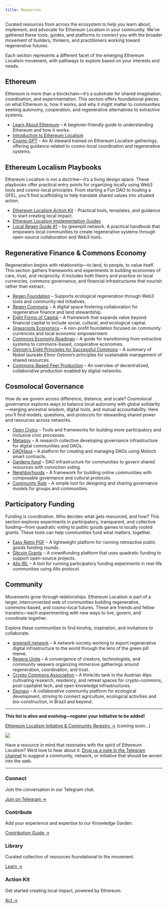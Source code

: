 ```yaml
---
title: Resources
---
```

Curated resources from across the ecosystem to help you learn about, implement, and advocate for Ethereum Localism in your community. We've gathered these tools, guides, and platforms to connect you with the broader movement of builders, thinkers, and practitioners working toward regenerative futures.

Each section represents a different facet of the emerging Ethereum Localism movement, with pathways to explore based on your interests and needs.

## Ethereum
Ethereum is more than a blockchain—it’s a substrate for shared imagination, coordination, and experimentation. This section offers foundational pieces on what Ethereum is, how it works, and why it might matter to communities seeking autonomy, cooperation, and regenerative alternatives to extractive systems.

- [Learn About Ethereum](https://ethereum.org/en/learn/) – A beginner-friendly guide to understanding Ethereum and how it works.
- [Introduction to Ethereum Localism](/introduction)
- [Cosmo GPT](https://chatgpt.com/g/g-67bcda8bdffc8191bb45c9aa78064051-cosmo) – An AI steward trained on Ethereum Localism gatherings, offering guidance related to cosmo-local coordination and regenerative systems.

## Ethereum Localism Playbooks
Ethereum Localism is not a doctrine—it’s a living design space. These playbooks offer practical entry points for organizing locally using Web3 tools and cosmo-local principles. From starting a Fun DAO to hosting a GFEL, you’ll find scaffolding to help translate shared values into situated action.

- [Ethereum Localism Action Kit](/introduction/action-kit) - Practical tools, templates, and guidance to start creating local impact.
- [Ethereum Localism Implementation Guides](/library/Implementation-Guides)
- [Local Regen Guide #1](https://greenpill.network/pdf/local-regen-guide.pdf) – by greenpill.network. A practical handbook that empowers local communities to create regenerative systems through open-source collaboration and Web3 tools.

## Regenerative Finance & Commons Economy
Regeneration begins with relationship—to land, to people, to value itself. This section gathers frameworks and experiments in building economies of care, trust, and reciprocity. It includes both theory and practice on local currencies, commons governance, and financial infrastructures that nourish rather than extract.

- [Regen Foundation](https://regen.foundation) – Supports ecological regeneration through Web3 tools and community-led initiatives.  
- [Regen Commons](https://regencommons.com) – A digital space fostering collaboration for regenerative finance and land stewardship.  
- [Eight Forms of Capital](https://wiki.p2pfoundation.net/Eight_Forms_of_Capital) – A framework that expands value beyond financial capital to include social, cultural, and ecological capital.  
- [Grassroots Economics](https://www.grassrootseconomics.org) – A non-profit foundation focused on community currencies and local economic empowerment.  
- [Commons Economy Roadmap](https://www.commonseconomy.org/?v=28e89012f4b0491383940ca7ba568403) – A guide for transitioning from extractive systems to commons-based, cooperative economies.  
- [Ostrom's Eight Principles for Successful Commons](https://earthbound.report/2018/01/15/elinor-ostroms-8-rules-for-managing-the-commons/) – A summary of Nobel laureate Elinor Ostrom’s principles for sustainable management of shared resources.  
- [Commons-Based Peer Production](https://wiki.p2pfoundation.net/Commons-Based_Peer_Production) – An overview of decentralized, collaborative production enabled by digital networks.

## Cosmolocal Governance
How do we govern across difference, distance, and scale? Cosmolocal governance explores ways to balance local autonomy with global solidarity—merging ancestral wisdom, digital tools, and mutual accountability. Here you’ll find models, questions, and protocols for stewarding shared power and resources across networks.

- [Open Civics](https://www.opencivics.co) – Tools and frameworks for building more participatory and inclusive civic processes.  
- [Metagov](https://metagov.org) – A research collective developing governance infrastructure for digital communities and DAOs.  
- [DAOHaus](https://daohaus.club) – A platform for creating and managing DAOs using Moloch smart contracts.  
- [Gardens.fund](https://www.gardens.fund) – DAO infrastructure for communities to govern shared resources with conviction voting.  
- [Neighborhoods](https://neighbourhoods.network) – A framework for building online communities with composable governance and cultural protocols.  
- [Community Rule](https://communityrule.info) – A simple tool for designing and sharing governance models for groups and communities.

## Participatory Funding
Funding is coordination. Who decides what gets resourced, and how? This section explores experiments in participatory, transparent, and collective funding—from quadratic voting to public goods games to locally rooted grants. These tools can help communities fund what matters, together.

- [Easy Retro PGF](https://easyretropgf.xyz) – A lightweight platform for running retroactive public goods funding rounds.  
- [Gitcoin Grants](https://grants.gitcoin.co) – A crowdfunding platform that uses quadratic funding to support open-source projects.  
- [Allo IRL](https://irl.allo.capital) – A tool for running participatory funding experiments in real-life communities using Allo protocol.

## Community
Movements grow through relationships. Ethereum Localism is part of a larger, interconnected web of communities building regenerative, commons-based, and cosmo-local futures. These are friends and fellow travelers—each experimenting with new ways to live, govern, and coordinate together.

Explore these communities to find kinship, inspiration, and invitations to collaborate.

- [greenpill.network](https://greenpill.network) – A network-society working to export regenerative digital infrastructure to the world through the lens of the green pill meme.
- [Regens Unite](https://www.regensunite.earth/) – A convergence of creators, technologists, and community weavers organizing immersive gatherings around regeneration, coordination, and trust.
- [Crypto Commons Association](https://www.crypto-commons.org/) – A think/do tank in the Austrian Alps cultivating research, residency, and retreat spaces for crypto-commons, post-capitalist tech, and open knowledge infrastructures.
- [Ekonavi](https://ekonavi.com) – A collaborative community platform for ecological development, striving to connect agriculture, ecological activities and bio-construction, in Brazil and beyond.


---

**This list is alive and evolving—register your initiative to be added!**

[Ethereum Localism Initiative & Community Registry →]() (coming soon...)


![](assets/lovewall.jpeg)

Have a resource in mind that resonates with the spirit of Ethereum Localism? We’d love to hear about it. [Drop us a note in the Telegram channel](https://t.me/+5Enk4J4d98MyMDkx) to suggest a community, network, or initiative that should be woven into the web.


---
<div class="home-grid">
	<div class="home-card">
    <h3>Connect</h3>
    <p>Join the conversation in our Telegram chat.</p>
    <a href="https://t.me/+5Enk4J4d98MyMDkx">Join on Telegram →</a>
  </div>

  <div class="home-card">
    <h3>Contribute</h3>
    <p>Add your experience and expertise to our Knowledge Garden.</p>
    <a href="/introduction">Contribution Guide →</a>
  </div>
  
  <div class="home-card">
    <h3>Library</h3>
    <p>Curated collection of resources foundational to the movement.</p>
    <a href="/library">Learn →</a>
  </div>
  
  <div class="home-card">
    <h3>Action Kit</h3>
    <p>Get started creating local impact, powered by Ethereum.</p>
    <a href="/introduction/action-kit">Act →</a>
  </div>
</div>